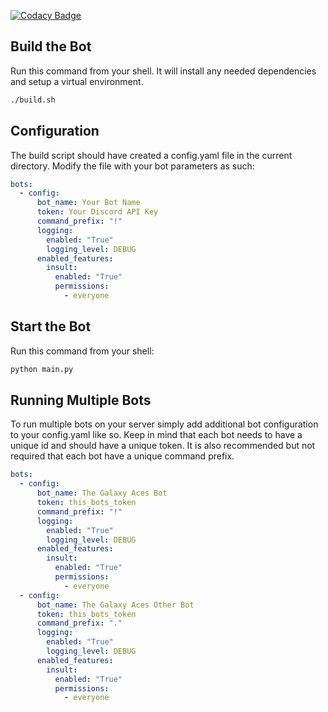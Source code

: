 [![Codacy Badge](https://app.codacy.com/project/badge/Grade/0d18ec4c208743df8101d08d4ce71b82)](https://www.codacy.com?utm_source=github.com&utm_medium=referral&utm_content=Travisivart/TGA-Bot&utm_campaign=Badge_Grade)

## Build the Bot

Run this command from your shell. It will install any needed dependencies and setup a virtual environment.

```sh
./build.sh
```

## Configuration

The build script should have created a config.yaml file in the current directory.
Modify the file with your bot parameters as such:

```yaml
bots:
  - config:
      bot_name: Your Bot Name
      token: Your Discord API Key
      command_prefix: "!"
      logging:
        enabled: "True"
        logging_level: DEBUG
      enabled_features:
        insult:
          enabled: "True"
          permissions:
            - everyone
```

## Start the Bot

Run this command from your shell:

```sh
python main.py
```

## Running Multiple Bots

To run multiple bots on your server simply add additional bot configuration to your config.yaml like so.
Keep in mind that each bot needs to have a unique id and should have a unique token.
It is also recommended but not required that each bot have a unique command prefix.

```yaml
bots:
  - config:
      bot_name: The Galaxy Aces Bot
      token: this_bots_token
      command_prefix: "!"
      logging:
        enabled: "True"
        logging_level: DEBUG
      enabled_features:
        insult:
          enabled: "True"
          permissions:
            - everyone
  - config:
      bot_name: The Galaxy Aces Other Bot
      token: this_bots_token
      command_prefix: "."
      logging:
        enabled: "True"
        logging_level: DEBUG
      enabled_features:
        insult:
          enabled: "True"
          permissions:
            - everyone
```
